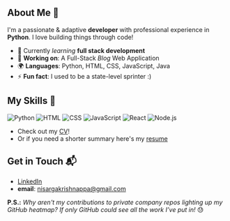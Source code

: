 ## About Me 🚀
I'm a passionate & adaptive **developer** with professional experience in **Python**. I love building things through code!

- 🌱 Currently _learning_ **full stack development**
- 🔭 **Working on**: A Full-Stack _Blog_ Web Application
- 🌍 **Languages**: Python, HTML, CSS, JavaScript, Java
- ⚡ **Fun fact**: I used to be a state-level sprinter :)

## My Skills 🧠
![Python](https://img.shields.io/badge/Python-FFD43B?style=for-the-badge&logo=python&logoColor=blue)
![HTML](https://img.shields.io/badge/-HTML-E34F26?style=flat-square&logo=html5&logoColor=white) ![CSS](https://img.shields.io/badge/-CSS-1572B6?style=flat-square&logo=css3&logoColor=white) ![JavaScript](https://img.shields.io/badge/-JavaScript-F7DF1E?style=flat-square&logo=javascript&logoColor=black) ![React](https://img.shields.io/badge/-React-61DAFB?style=flat-square&logo=react&logoColor=black) ![Node.js](https://img.shields.io/badge/-Node.js-339933?style=flat-square&logo=node.js&logoColor=white)

- Check out my [CV]()!
- Or if you need a shorter summary here's my [resume]()

## Get in Touch 📬
- [LinkedIn](www.linkedin.com/in/nis-k)
- **email**: nisargakrishnappa@gmail.com

**P.S.:** _Why aren't my contributions to private company repos lighting up my GitHub heatmap? If only GitHub could see all the work I’ve put in!_ 😓
